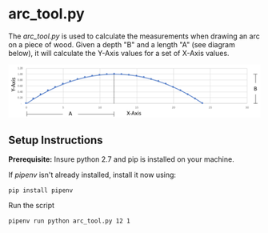 # arc_tool.py

The *arc_tool.py* is used to calculate the measurements when drawing an arc on a piece of wood.  Given a depth "B" and a length "A" (see diagram below), it will calculate the Y-Axis values for a set of X-Axis values.

![arc_tool example](arc.png)

## Setup Instructions

**Prerequisite:**  Insure python 2.7 and pip is installed on your machine.

If *pipenv* isn't already installed, install it now using:

```
pip install pipenv
```

Run the script

```
pipenv run python arc_tool.py 12 1
```
